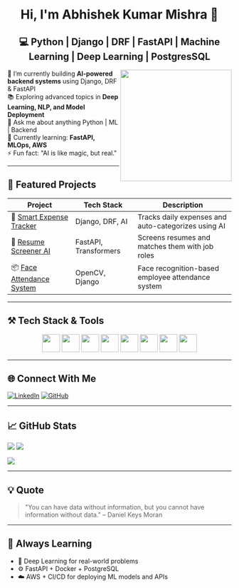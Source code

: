 <h1 align="center">Hi, I'm Abhishek Kumar Mishra 👋</h1>

<h2 align="center">💻 Python | Django | DRF | FastAPI | Machine Learning | Deep Learning | PostgresSQL </h2>

<img align="right" height="250" src="https://media.giphy.com/media/qgQUggAC3Pfv687qPC/giphy.gif" />

<p align="left">
  🔭 I’m currently building <strong>AI-powered backend systems</strong> using Django, DRF & FastAPI<br>
  📚 Exploring advanced topics in <strong>Deep Learning, NLP, and Model Deployment</strong><br>
  💬 Ask me about anything Python | ML | Backend<br>
  🌱 Currently learning: <strong>FastAPI, MLOps, AWS</strong><br>
  ⚡ Fun fact: "AI is like magic, but real."
</p>

---

## 🔗 Featured Projects

| Project | Tech Stack | Description |
|--------|------------|-------------|
| 🚀 [Smart Expense Tracker](https://github.com/MishraAbhishek1/smart-expense-tracker) | Django, DRF, AI | Tracks daily expenses and auto-categorizes using AI |
| 🧠 [Resume Screener AI](https://github.com/MishraAbhishek1/resume-screener-ai) | FastAPI, Transformers | Screens resumes and matches them with job roles |
| 📦 [Face Attendance System](https://github.com/MishraAbhishek1/face-attendance) | OpenCV, Django | Face recognition-based employee attendance system |

---

## ⚒️ Tech Stack & Tools

<div align="center">
  <img src="https://cdn.jsdelivr.net/gh/devicons/devicon/icons/python/python-original.svg" height="40" />
  <img src="https://cdn.jsdelivr.net/gh/devicons/devicon/icons/django/django-original.svg" height="40" />
  <img src="https://cdn.jsdelivr.net/gh/devicons/devicon/icons/fastapi/fastapi-original.svg" height="40" />
  <img src="https://cdn.jsdelivr.net/gh/devicons/devicon/icons/postgresql/postgresql-original.svg" height="40" />
  <img src="https://cdn.jsdelivr.net/gh/devicons/devicon/icons/docker/docker-original.svg" height="40" />
  <img src="https://cdn.jsdelivr.net/gh/devicons/devicon/icons/tensorflow/tensorflow-original.svg" height="40" />
  <img src="https://cdn.jsdelivr.net/gh/devicons/devicon/icons/pytorch/pytorch-original.svg" height="40" />
  <img src="https://cdn.jsdelivr.net/gh/devicons/devicon/icons/vscode/vscode-original.svg" height="40" />
</div>

---

## 🌐 Connect With Me

[![LinkedIn](https://img.shields.io/badge/LinkedIn-%230077B5.svg?logo=linkedin&logoColor=white)](https://www.linkedin.com/in/abhishek-kumar-mishra-394569224)
[![GitHub](https://img.shields.io/badge/GitHub-100000?logo=github&logoColor=white)](https://github.com/MishraAbhishek1)

---

## 📈 GitHub Stats

![](https://github-readme-stats.vercel.app/api?username=MishraAbhishek1&theme=radical&show_icons=true)
![](https://github-readme-streak-stats.herokuapp.com/?user=MishraAbhishek1&theme=radical)

![](https://github-readme-stats.vercel.app/api/top-langs/?username=MishraAbhishek1&layout=compact&theme=radical)

---

## 💡 Quote

> "You can have data without information, but you cannot have information without data." – Daniel Keys Moran

---

## 🧠 Always Learning

- 🔬 Deep Learning for real-world problems
- ⚙️ FastAPI + Docker + PostgreSQL
- ☁️ AWS + CI/CD for deploying ML models and APIs
